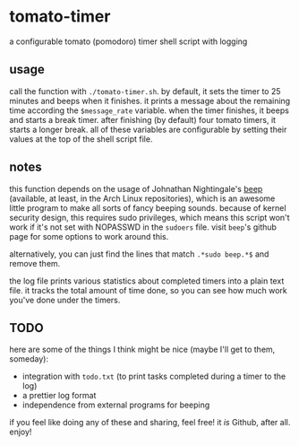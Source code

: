 # tomato-timer
a configurable tomato (pomodoro) timer shell script with logging

## usage
call the function with `./tomato-timer.sh`. by default, it sets the timer to 25 minutes and beeps when it finishes. it prints a message about the remaining time according the `$message_rate` variable. when the timer finishes, it beeps and starts a break timer. after finishing (by default) four tomato timers, it starts a longer break. all of these variables are configurable by setting their values at the top of the shell script file.

## notes
this function depends on the usage of Johnathan Nightingale's [beep](https://github.com/johnath/beep) (available, at least, in the Arch Linux repositories), which is an awesome little program to make all sorts of fancy beeping sounds. because of kernel security design, this requires sudo privileges, which means this script won't work if it's not set with NOPASSWD in the `sudoers` file. visit `beep`'s github page for some options to work around this.

alternatively, you can just find the lines that match `.*sudo beep.*$` and remove them.

the log file prints various statistics about completed timers into a plain text file. it tracks the total amount of time done, so you can see how much work you've done under the timers.

## TODO
here are some of the things I think might be nice (maybe I'll get to them, someday):

* integration with `todo.txt` (to print tasks completed during a timer to the log)
* a prettier log format
* independence from external programs for beeping

if you feel like doing any of these and sharing, feel free! it *is* Github, after all. enjoy!
